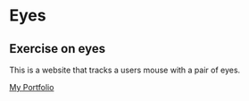 # Eyes
## Exercise on eyes

This is a website that tracks a users mouse with a pair of eyes.


<a href="https://vegan-morpheus.github.io/">My Portfolio</a>
